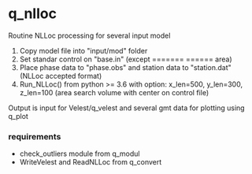 # q_nlloc
Routine NLLoc processing for several input model

1. Copy model file into "input/mod" folder
2. Set standar control on "base.in" (except ======= ====== area)
3. Place phase data to "phase.obs" and station data to "station.dat" (NLLoc accepted format)
4. Run_NLLoc() from python >= 3.6 with option: x_len=500, y_len=300, z_len=100 (area search volume with center on control file)


Output is input for Velest/q_velest and several gmt data for plotting using q_plot



### requirements
* check_outliers module from q_modul
* WriteVelest and ReadNLLoc from q_convert

